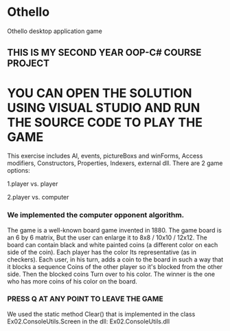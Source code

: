 # Othello
Othello desktop application game


## THIS IS MY SECOND YEAR OOP-C# COURSE PROJECT
# YOU CAN OPEN THE SOLUTION USING VISUAL STUDIO AND RUN THE SOURCE CODE TO PLAY THE GAME

This exercise includes AI, events, pictureBoxs and winForms, Access modifiers, Constructors, Properties, Indexers, external dll. There are 2 game options:

1.player vs. player

2.player vs. computer

### We implemented the computer opponent algorithm.
The game is a well-known board game invented in 1880. The game board is an 6 by 6 matrix, But the user can enlarge it to 8x8 / 10x10 / 12x12. The board can contain black and white painted coins (a different color on each side of the coin). Each player has the color Its representative (as in checkers). Each user, in his turn, adds a coin to the board in such a way that it blocks a sequence Coins of the other player so it's blocked from the other side. Then the blocked coins Turn over to his color. The winner is the one who has more coins of his color on the board.

### PRESS Q AT ANY POINT TO LEAVE THE GAME
We used the static method Clear() that is implemented in the class Ex02.ConsoleUtils.Screen in the dll: Ex02.ConsoleUtils.dll
